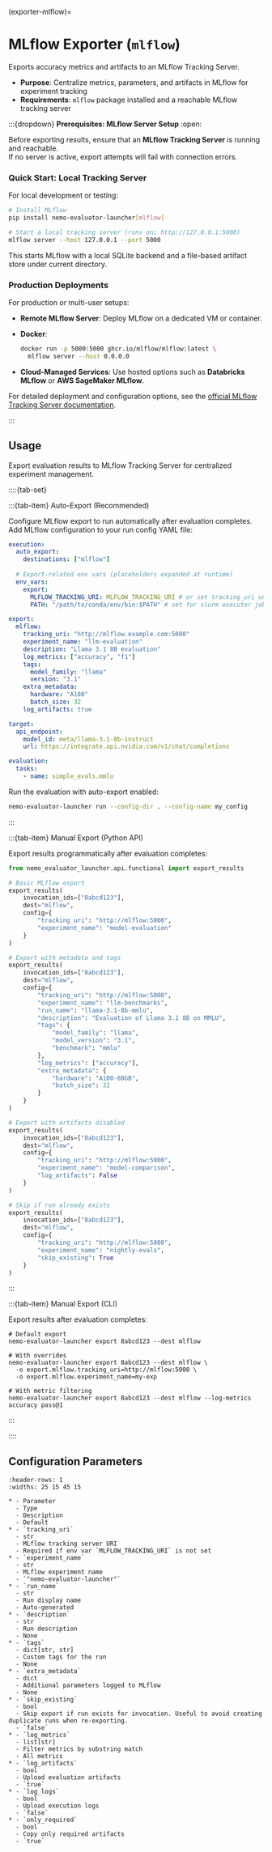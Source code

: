 (exporter-mlflow)=

# MLflow Exporter (`mlflow`)

Exports accuracy metrics and artifacts to an MLflow Tracking Server.

- **Purpose**: Centralize metrics, parameters, and artifacts in MLflow for experiment tracking
- **Requirements**: `mlflow` package installed and a reachable MLflow tracking server

:::{dropdown} **Prerequisites: MLflow Server Setup**
:open:

Before exporting results, ensure that an **MLflow Tracking Server** is running and reachable.  
If no server is active, export attempts will fail with connection errors.

### Quick Start: Local Tracking Server

For local development or testing:

```bash
# Install MLflow
pip install nemo-evaluator-launcher[mlflow]

# Start a local tracking server (runs on: http://127.0.0.1:5000)
mlflow server --host 127.0.0.1 --port 5000
```

This starts MLflow with a local SQLite backend and a file-based artifact store under current directory.

### Production Deployments

For production or multi-user setups:

* **Remote MLflow Server**: Deploy MLflow on a dedicated VM or container.
* **Docker**:

  ```bash
  docker run -p 5000:5000 ghcr.io/mlflow/mlflow:latest \
    mlflow server --host 0.0.0.0
  ```
* **Cloud-Managed Services**: Use hosted options such as **Databricks MLflow** or **AWS SageMaker MLflow**.

For detailed deployment and configuration options, see the
[official MLflow Tracking Server documentation](https://mlflow.org/docs/latest/tracking/server.html).

:::

## Usage

Export evaluation results to MLflow Tracking Server for centralized experiment management.

::::{tab-set}

:::{tab-item} Auto-Export (Recommended)

Configure MLflow export to run automatically after evaluation completes. Add MLflow configuration to your run config YAML file:

```yaml
execution:
  auto_export:
    destinations: ["mlflow"]
  
  # Export-related env vars (placeholders expanded at runtime)
  env_vars:
    export:
      MLFLOW_TRACKING_URI: MLFLOW_TRACKING_URI # or set tracking_uri under export.mflow
      PATH: "/path/to/conda/env/bin:$PATH" # set for slurm executor jobs

export:
  mlflow:
    tracking_uri: "http://mlflow.example.com:5000"
    experiment_name: "llm-evaluation"
    description: "Llama 3.1 8B evaluation"
    log_metrics: ["accuracy", "f1"]
    tags:
      model_family: "llama"
      version: "3.1"
    extra_metadata:
      hardware: "A100"
      batch_size: 32
    log_artifacts: true

target:
  api_endpoint:
    model_id: meta/llama-3.1-8b-instruct
    url: https://integrate.api.nvidia.com/v1/chat/completions

evaluation:
  tasks:
    - name: simple_evals.mmlu
```

Run the evaluation with auto-export enabled:

```bash
nemo-evaluator-launcher run --config-dir . --config-name my_config
```

:::

:::{tab-item} Manual Export (Python API)

Export results programmatically after evaluation completes:

```python
from nemo_evaluator_launcher.api.functional import export_results

# Basic MLflow export
export_results(
    invocation_ids=["8abcd123"], 
    dest="mlflow", 
    config={
        "tracking_uri": "http://mlflow:5000",
        "experiment_name": "model-evaluation"
    }
)

# Export with metadata and tags
export_results(
    invocation_ids=["8abcd123"], 
    dest="mlflow", 
    config={
        "tracking_uri": "http://mlflow:5000",
        "experiment_name": "llm-benchmarks",
        "run_name": "llama-3.1-8b-mmlu",
        "description": "Evaluation of Llama 3.1 8B on MMLU",
        "tags": {
            "model_family": "llama",
            "model_version": "3.1",
            "benchmark": "mmlu"
        },
        "log_metrics": ["accuracy"],
        "extra_metadata": {
            "hardware": "A100-80GB",
            "batch_size": 32
        }
    }
)

# Export with artifacts disabled
export_results(
    invocation_ids=["8abcd123"], 
    dest="mlflow", 
    config={
        "tracking_uri": "http://mlflow:5000",
        "experiment_name": "model-comparison",
        "log_artifacts": False
    }
)

# Skip if run already exists
export_results(
    invocation_ids=["8abcd123"], 
    dest="mlflow", 
    config={
        "tracking_uri": "http://mlflow:5000",
        "experiment_name": "nightly-evals",
        "skip_existing": True
    }
)
```

:::

:::{tab-item} Manual Export (CLI)

Export results after evaluation completes:

```shell
# Default export
nemo-evaluator-launcher export 8abcd123 --dest mlflow

# With overrides
nemo-evaluator-launcher export 8abcd123 --dest mlflow \
  -o export.mlflow.tracking_uri=http://mlflow:5000 \
  -o export.mlflow.experiment_name=my-exp

# With metric filtering
nemo-evaluator-launcher export 8abcd123 --dest mlflow --log-metrics accuracy pass@1
```

:::


::::

## Configuration Parameters

```{list-table}
:header-rows: 1
:widths: 25 15 45 15

* - Parameter
  - Type
  - Description
  - Default
* - `tracking_uri`
  - str
  - MLflow tracking server URI
  - Required if env var `MLFLOW_TRACKING_URI` is not set
* - `experiment_name`
  - str
  - MLflow experiment name
  - `"nemo-evaluator-launcher"`
* - `run_name`
  - str
  - Run display name
  - Auto-generated
* - `description`
  - str
  - Run description
  - None
* - `tags`
  - dict[str, str]
  - Custom tags for the run
  - None
* - `extra_metadata`
  - dict
  - Additional parameters logged to MLflow
  - None
* - `skip_existing`
  - bool
  - Skip export if run exists for invocation. Useful to avoid creating duplicate runs when re-exporting.
  - `false`
* - `log_metrics`
  - list[str]
  - Filter metrics by substring match
  - All metrics
* - `log_artifacts`
  - bool
  - Upload evaluation artifacts
  - `true`
* - `log_logs`
  - bool
  - Upload execution logs
  - `false`
* - `only_required`
  - bool
  - Copy only required artifacts
  - `true`
```
